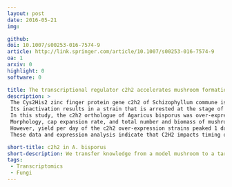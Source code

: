 ```yaml
---
layout: post
date: 2016-05-21
img: 

github:
doi: 10.1007/s00253-016-7574-9
article: http://link.springer.com/article/10.1007/s00253-016-7574-9
oa: 1
arxiv: 0
highlight: 0
software: 0

title: The transcriptional regulator c2h2 accelerates mushroom formation in Agaricus bisporus
description: >
 The Cys2His2 zinc finger protein gene c2h2 of Schizophyllum commune is involved in mushroom formation.
 Its inactivation results in a strain that is arrested at the stage of aggregate formation.
 In this study, the c2h2 orthologue of Agaricus bisporus was over-expressed in this white button mushroom forming basidiomycete using Agrobacterium-mediated transformation.
 Morphology, cap expansion rate, and total number and biomass of mushrooms were not affected by over-expression of c2h2.
 However, yield per day of the c2h2 over-expression strains peaked 1 day earlier.
 These data and expression analysis indicate that C2H2 impacts timing of mushroom formation at an early stage of development, making its encoding gene a target for breeding of commercial mushroom strains.

short-title: c2h2 in A. bisporus
short-description: We transfer knowledge from a model mushroom to a target mushroom.
tags:
 - Transcriptomics
 - Fungi
---
```

